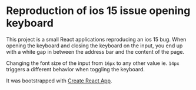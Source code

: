 # Reproduction of ios 15 issue opening keyboard

This project is a small React applications reproducing an ios 15 bug. When opening the keyboard and closing the keyboard on the input, you end up with a white gap in between the address bar and the content of the page.

Changing the font size of the input from `16px` to any other value ie. `14px` triggers a different behavior when toggling the keyboard.

It was bootstrapped with [Create React App](https://github.com/facebook/create-react-app).
